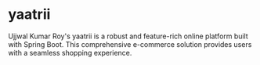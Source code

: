 # yaatrii
Ujjwal Kumar Roy's yaatrii is a robust and feature-rich online platform built with Spring Boot. This comprehensive e-commerce solution provides users with a seamless shopping experience.
